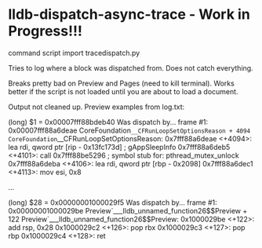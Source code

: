 # lldb-dispatch-async-trace - Work in Progress!!!

command script import tracedispatch.py

Tries to log where a block was dispatched from. Does not catch everything.

Breaks pretty bad on Preview and Pages (need to kill terminal). Works better if the script is not loaded until you are about to load a document.

Output not cleaned up. Preview examples from log.txt:

(long) $1 = 0x00007fff88bdeb40
Was dispatch by...
frame #1: 0x00007fff88a6deae CoreFoundation`__CFRunLoopSetOptionsReason + 4094
CoreFoundation`__CFRunLoopSetOptionsReason:
    0x7fff88a6deae <+4094>: lea    rdi, qword ptr [rip - 0x13fc173d] ; gAppSleepInfo
    0x7fff88a6deb5 <+4101>: call   0x7fff88be5296            ; symbol stub for: pthread_mutex_unlock
    0x7fff88a6deba <+4106>: lea    rdi, qword ptr [rbp - 0x2098]
    0x7fff88a6dec1 <+4113>: mov    esi, 0x8

...

(long) $28 = 0x00000001000029f5
Was dispatch by...
frame #1: 0x00000001000029be Preview`___lldb_unnamed_function26$$Preview + 122
Preview`___lldb_unnamed_function26$$Preview:
    0x1000029be <+122>: add    rsp, 0x28
    0x1000029c2 <+126>: pop    rbx
    0x1000029c3 <+127>: pop    rbp
    0x1000029c4 <+128>: ret
    

